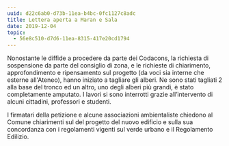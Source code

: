 ```yaml
---
uuid: d22c6ab0-d73b-11ea-b4bc-0fc1127c8adc
title: Lettera aperta a Maran e Sala 
date: 2019-12-04
topic:
  - 56e8c510-d7d6-11ea-8315-417e20cd1794
---
```


Nonostante le diffide a procedere da parte dei Codacons, la richiesta di sospensione da parte del consiglio di zona, e le richieste di chiarimento, approfondimento e ripensamento sul progetto (da voci sia interne che esterne all'Ateneo), hanno iniziato a tagliare gli alberi.
Ne sono stati tagliati 2 alla base del tronco ed un altro, uno degli alberi più grandi, è stato completamente amputato.
I lavori si sono interrotti grazie all’intervento di alcuni cittadini, professori e studenti.

I firmatari della petizione e alcune associazioni ambientaliste
chiedono al Comune chiarimenti sul del progetto del nuovo edificio e sulla sua concordanza con i regolamenti vigenti sul verde urbano e il Regolamento Edilizio.